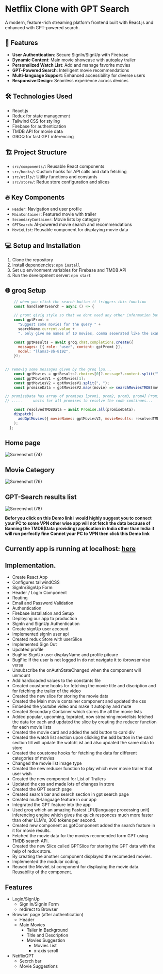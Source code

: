 # Netflix Clone with GPT Search

A modern, feature-rich streaming platform frontend built with React.js and enhanced with GPT-powered search.

## 🚀 Features

- **User Authentication**: Secure SignIn/SignUp with Firebase
- **Dynamic Content**: Main movie showcase with autoplay trailer
- **Personalized Watch List**: Add and manage favorite movies
- **GPT-Powered Search**: Intelligent movie recommendations
- **Multi-language Support**: Enhanced accessibility for diverse users
- **Responsive Design**: Seamless experience across devices

## 🛠️ Technologies Used

- React.js
- Redux for state management
- Tailwind CSS for styling
- Firebase for authentication
- TMDB API for movie data
- GROQ for fast GPT inferencing

## 🏗️ Project Structure

- `src/components/`: Reusable React components
- `src/hooks/`: Custom hooks for API calls and data fetching
- `src/utils/`: Utility functions and constants
- `src/store/`: Redux store configuration and slices

## 🔥 Key Components

- `Header`: Navigation and user profile
- `MainContainer`: Featured movie with trailer
- `SecondaryContainer`: Movie lists by category
- `GPTSearch`: AI-powered movie search and recommendations
- `MovieList`: Reusable component for displaying movie data

## 💻 Setup and Installation

1. Clone the repository
2. Install dependencies: `npm install`
3. Set up environment variables for Firebase and TMDB API
4. Run the development server: `npm start`

## 🌐 groq Setup

```JavaScript
    // when you click the search button it triggers this function
    const handleGPTSearch = async () => {
    
    // promt givig style so that we dont need any other information but just movie names....
    const gptPromt =
      "Suggest some movies for the query " +
      searchName.current.value +
      ". only give me names of 10 movies, comma seoerated like the Example results given ahead. Example results: [IronMan, Goolmal, Hitman, Thor, King kong] in array fromate. Keep in mind results must look like Example results noting more than that.";

    const gptResults = await groq.chat.completions.create({
      messages: [{ role: "user", content: gptPromt }],
      model: "llama3-8b-8192",
    });
    
    
// removig some messages given by the groq lpu... 
    const gptMovies = gptResults?.choices[0]?.message?.content.split("\n\n");
    const gptMoviesV1 = gptMovies[1];
    const gptMoviesV2 = gptMoviesV1.split(", ");
    const promiseData = gptMoviesV2.map((movie) => searchMoviesTMDB(movie));

// promiseData has array of promises [prom1, prom2, prom3, prom4] Promise.all()
// .....     waits for all promises to resolve the code continues...

    const resolvedTMDBData = await Promise.all(promiseData);
    dispatch(
      addGptMovies({ movieNames: gptMoviesV2, movieResults: resolvedTMDBData })
    );
  };


```

## Home page
![Screenshot (74)](https://github.com/lingarajhu/Netflix-GPT/assets/159787794/5f474ad9-e8e0-4197-85a4-4d2e5b1a60ce)

## Movie Category 
![Screenshot (76)](https://github.com/lingarajhu/Netflix-GPT/assets/159787794/c19263b3-097a-4510-8480-5073ab00ec6b)

## GPT-Search results list
![Screenshot (78)](https://github.com/lingarajhu/Netflix-GPT/assets/159787794/70fb2a29-6674-4853-a41b-024fee21f796)

__Befor you click on this Demo link i would highly suggest you to connect your PC to some VPN other wise app will not fetch the data because of Banning the TMDB(Data providing) application in India other than India it will run perfectly fine__
__Connet your PC to VPN then click this Demo link__

## Currently app is running at localhost: [here](http://localhost:3001/)

## Implementation.

- Create React App
- Configures tailwindCSS
- SignIn/SignUp Form
- Header / LogIn Component
- Routing
- Email and Password Validation
- Authentication
- Firebase installation and Setup
- Deploying our app to production
- SignIn and SignUp Authentication
- Create signUp user account
- Implemented signIn user api
- Created redux Store with userSlice
- Implemented Sign Out
- Updated profile
- BugFix: SignUp user displayName and profile pitcure
- BugFix: If the user is not logged in do not navigate it to /browser vise versa
- Unsubscribe the onAuthStateChanged when the component will unmount
- Add hardcoaded values to the constants file
- Created coustome hooks for fetching the movie title and discription and for fetching the trailer of the video
- Created the new slice for storing the movie data
- Created the Main movie container component and updated the css
- Embeded the youtube video and make it autoplay and mute
- Created Secondary Container which stores the all the movie lists
- Added popular, upcoming, toprated, now streaming movielists fetched the data for each and updated the slice by creating the reducer function for each movie lists
- Created the movie card and added the add button to card div
- Created the watch list section upon clicking the add button in the card section till will update the watchList and also updated the same data to store
- Created the coustome hooks for fetching the data for different categories of movies
- Changed the movie list image type
- Created the new reducer function to play which ever movie trailer that user wish
- Created the new component for List of Trailers
- Updated the css and made lots of changes in store
- Created the GPT search page
- Created search bar and search section in gpt search page
- Created multi-language feature in our app
- Integrated the GPT feature into the app
- Used groq which an amazing Fastest LPU[language processing unit] inferencing engine which gives the quick responces much more faster than other LLM's, 300 tokens per second.
- Created new component as gptComponent added the search feature in it for movie results.
- Fetched the movie data for the movies recomended form GPT using TMDB search API.
- Created the new Slice called GPTSlice for storing the GPT data with the help of redux store.
- By creating the another component displayed the recomeded movies.
- Implemented the modular coding.
- Reused the MovieList component for displaying the movie data. Reusability of the component.

## Features

- Login/SignUp
  - Sign In/SignIn Form
  - redirect to Browser
- Browser page (after authentication)
  - Header
  - Main Movies
    - Tailer in Background
    - Title and Description
    - Movies Suggestion
      - Movies List
      - x-axis scroll
- NetflixGPT
  - Secrch bar
  - Movie Suggestions
